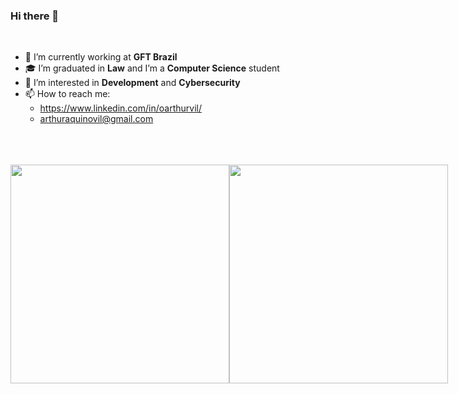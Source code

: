 ### Hi there 👋

<br />

- 💼 I’m currently working at **GFT Brazil**
- 🎓 I’m graduated in **Law** and I’m a **Computer Science** student
- 🌱 I’m interested in **Development** and **Cybersecurity**
- 📫 How to reach me: 
  - https://www.linkedin.com/in/oarthurvil/
  - arthuraquinovil@gmail.com

<br />
<br />
<br />

<div style="display: flex">
 <img width="350"  src="https://github-readme-stats.vercel.app/api?username=oarthurvil&show_icons=true&theme=blue-green&include_all_commits=true&count_private=true"/>
 <img width="350"  src="https://github-readme-stats.vercel.app/api/top-langs/?username=oarthurvil&layout=compact&langs_count=7&theme=blue-green"/>
</div>
